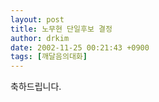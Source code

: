 ```yaml
---
layout: post
title: 노무현 단일후보 결정
author: drkim
date: 2002-11-25 00:21:43 +0900
tags: [깨달음의대화]
---
```

축하드립니다.